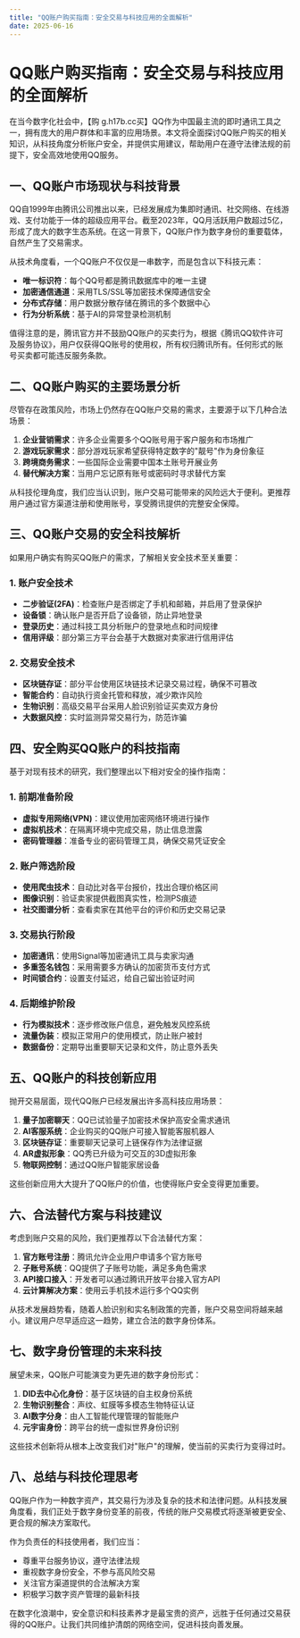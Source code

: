 ```yaml
---
title: "QQ账户购买指南：安全交易与科技应用的全面解析"
date: 2025-06-16
---
```

# QQ账户购买指南：安全交易与科技应用的全面解析 

在当今数字化社会中，【购 g.h17b.cc买】QQ作为中国最主流的即时通讯工具之一，拥有庞大的用户群体和丰富的应用场景。本文将全面探讨QQ账户购买的相关知识，从科技角度分析账户安全，并提供实用建议，帮助用户在遵守法律法规的前提下，安全高效地使用QQ服务。

## 一、QQ账户市场现状与科技背景

QQ自1999年由腾讯公司推出以来，已经发展成为集即时通讯、社交网络、在线游戏、支付功能于一体的超级应用平台。截至2023年，QQ月活跃用户数超过5亿，形成了庞大的数字生态系统。在这一背景下，QQ账户作为数字身份的重要载体，自然产生了交易需求。

从技术角度看，一个QQ账户不仅仅是一串数字，而是包含以下科技元素：
- **唯一标识符**：每个QQ号都是腾讯数据库中的唯一主键
- **加密通信通道**：采用TLS/SSL等加密技术保障通信安全
- **分布式存储**：用户数据分散存储在腾讯的多个数据中心
- **行为分析系统**：基于AI的异常登录检测机制

值得注意的是，腾讯官方并不鼓励QQ账户的买卖行为，根据《腾讯QQ软件许可及服务协议》，用户仅获得QQ账号的使用权，所有权归腾讯所有。任何形式的账号买卖都可能违反服务条款。

## 二、QQ账户购买的主要场景分析

尽管存在政策风险，市场上仍然存在QQ账户交易的需求，主要源于以下几种合法场景：

1. **企业营销需求**：许多企业需要多个QQ账号用于客户服务和市场推广
2. **游戏玩家需求**：部分游戏玩家希望获得特定数字的"靓号"作为身份象征
3. **跨境商务需求**：一些国际企业需要中国本土账号开展业务
4. **替代解决方案**：当用户忘记原有账号或密码时寻求替代方案

从科技伦理角度，我们应当认识到，账户交易可能带来的风险远大于便利。更推荐用户通过官方渠道注册和使用账号，享受腾讯提供的完整安全保障。

## 三、QQ账户交易的安全科技解析

如果用户确实有购买QQ账户的需求，了解相关安全技术至关重要：

### 1. 账户安全技术

- **二步验证(2FA)**：检查账户是否绑定了手机和邮箱，并启用了登录保护
- **设备锁**：确认账户是否开启了设备锁，防止异地登录
- **登录历史**：通过科技工具分析账户的登录地点和时间规律
- **信用评级**：部分第三方平台会基于大数据对卖家进行信用评估

### 2. 交易安全技术

- **区块链存证**：部分平台使用区块链技术记录交易过程，确保不可篡改
- **智能合约**：自动执行资金托管和释放，减少欺诈风险
- **生物识别**：高级交易平台采用人脸识别验证买卖双方身份
- **大数据风控**：实时监测异常交易行为，防范诈骗

## 四、安全购买QQ账户的科技指南

基于对现有技术的研究，我们整理出以下相对安全的操作指南：

### 1. 前期准备阶段

- **虚拟专用网络(VPN)**：建议使用加密网络环境进行操作
- **虚拟机技术**：在隔离环境中完成交易，防止信息泄露
- **密码管理器**：准备专业的密码管理工具，确保交易凭证安全

### 2. 账户筛选阶段

- **使用爬虫技术**：自动比对各平台报价，找出合理价格区间
- **图像识别**：验证卖家提供截图真实性，检测PS痕迹
- **社交图谱分析**：查看卖家在其他平台的评价和历史交易记录

### 3. 交易执行阶段

- **加密通讯**：使用Signal等加密通讯工具与卖家沟通
- **多重签名钱包**：采用需要多方确认的加密货币支付方式
- **时间锁合约**：设置支付延迟，给自己留出验证时间

### 4. 后期维护阶段

- **行为模拟技术**：逐步修改账户信息，避免触发风控系统
- **流量伪装**：模拟正常用户的使用模式，防止账户被封
- **数据备份**：定期导出重要聊天记录和文件，防止意外丢失

## 五、QQ账户的科技创新应用

抛开交易层面，现代QQ账户已经发展出许多高科技应用场景：

1. **量子加密聊天**：QQ已试验量子加密技术保护高安全需求通讯
2. **AI客服系统**：企业购买的QQ账户可接入智能客服机器人
3. **区块链存证**：重要聊天记录可上链保存作为法律证据
4. **AR虚拟形象**：QQ秀已升级为可交互的3D虚拟形象
5. **物联网控制**：通过QQ账户智能家居设备

这些创新应用大大提升了QQ账户的价值，也使得账户安全变得更加重要。

## 六、合法替代方案与科技建议

考虑到账户交易的风险，我们更推荐以下合法替代方案：

1. **官方账号注册**：腾讯允许企业用户申请多个官方账号
2. **子账号系统**：QQ提供了子账号功能，满足多角色需求
3. **API接口接入**：开发者可以通过腾讯开放平台接入官方API
4. **云计算解决方案**：使用云手机技术运行多个QQ实例

从技术发展趋势看，随着人脸识别和实名制政策的完善，账户交易空间将越来越小。建议用户尽早适应这一趋势，建立合法的数字身份体系。

## 七、数字身份管理的未来科技

展望未来，QQ账户可能演变为更先进的数字身份形式：

1. **DID去中心化身份**：基于区块链的自主权身份系统
2. **生物识别整合**：声纹、虹膜等多模态生物特征认证
3. **AI数字分身**：由人工智能代理管理的智能账户
4. **元宇宙身份**：跨平台的统一虚拟世界身份识别

这些技术创新将从根本上改变我们对"账户"的理解，使当前的买卖行为变得过时。

## 八、总结与科技伦理思考

QQ账户作为一种数字资产，其交易行为涉及复杂的技术和法律问题。从科技发展角度看，我们正处于数字身份变革的前夜，传统的账户交易模式将逐渐被更安全、更合规的解决方案取代。

作为负责任的科技使用者，我们应当：
- 尊重平台服务协议，遵守法律法规
- 重视数字身份安全，不参与高风险交易
- 关注官方渠道提供的合法解决方案
- 积极学习数字资产管理的最新科技

在数字化浪潮中，安全意识和科技素养才是最宝贵的资产，远胜于任何通过交易获得的QQ账户。让我们共同维护清朗的网络空间，促进科技向善发展。
